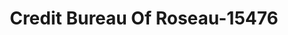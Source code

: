 ---
f_zip-code: 56751
f_state-code: MN
title: Credit Bureau Of Roseau-15476
f_phone: 218-463-2412
f_city-only: Roseau
f_address: 200 Main Avenue North Roseau
f_location-unique-id: '15476'
slug: credit-bureau-of-roseau-15476
updated-on: '2024-05-30T13:46:58.046Z'
created-on: '2024-05-30T13:36:59.803Z'
published-on: '2024-05-30T13:54:32.469Z'
f_city-state: cms/city/roseau-mn.md
f_company: cms/company/credit-bureau-of-roseau.md
f_state: cms/state/minnesota.md
layout: '[payday-loan].html'
tags: payday-loan
---